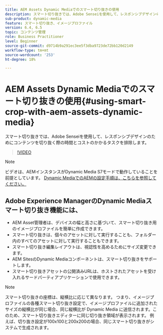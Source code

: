 ```yaml
---
title: AEM Assets Dynamic Mediaでのスマート切り抜きの使用
description: スマート切り抜きでは、Adobe Senseiを使用して、レスポンシブデザインのためにコンテンツを切り抜く際の時間とコストのかかるタスクを排除します。
sub-product: dynamic-media
feature: スマート切り抜き、イメージプロファイル
version: 6.4, 6.5
topic: コンテンツ管理
role: Business Practitioner
level: Beginner
source-git-commit: d9714b9a291ec3ee5f3dba9723de72bb120d2149
workflow-type: tm+mt
source-wordcount: '253'
ht-degree: 18%

---
```



# AEM Assets Dynamic Mediaでのスマート切り抜きの使用{#using-smart-crop-with-aem-assets-dynamic-media}

スマート切り抜きでは、Adobe Senseiを使用して、レスポンシブデザインのためにコンテンツを切り抜く際の時間とコストのかかるタスクを排除します。

>[!VIDEO](https://video.tv.adobe.com/v/21519/)

>[!NOTE]
>
>ビデオは、AEMインスタンスがDynamic Media S7モードで動作していることを前提としています。 [Dynamic MediaでのAEMの設定手順は、こちらを参照してください。](https://helpx.adobe.com/jp/experience-manager/6-3/assets/using/config-dynamic-fp-14410.html)

## Adobe Experience ManagerのDynamic Mediaスマート切り抜き機能には、

* AEM Asset管理者は、デバイスの幅と高さに基づいて、スマート切り抜き用のイメージプロファイルを簡単に作成できます。
* スマート切り抜きは、個々のアセットに対して実行することも、フォルダー内のすべてのアセットに対して実行することもできます。
* スマート切り抜き編集レイアウトは、視認性を高めるためにサイズ変更できます。
* AEM SitesのDynamic Mediaコンポーネントは、スマート切り抜きをサポートします。
* スマート切り抜きアセットの公開済みURLは、ホストされたアセットを受け入れるサードパーティアプリケーションで使用できます。

>[!NOTE]
>
>スマート切り抜きの座標は、縦横比に応じて異なります。 つまり、イメージプロファイルの各種スマート切り抜き設定で、イメージプロファイルに追加されたサイズの縦横比が同じ場合、同じ縦横比が Dynamic Media に送信されます。このため、スマート切り抜きエディターに同じ切り抜き領域が表示されます。 例えば、切り抜き設定が100x100と200x200の場合、同じスマート切り抜きがシステムで生成されます。
